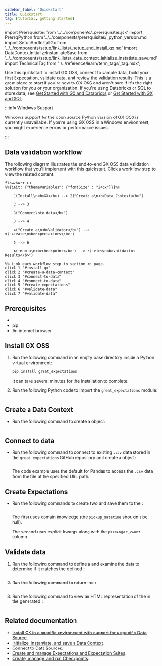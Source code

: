 ```yaml
---
sidebar_label: 'Quickstart'
title: Quickstart
tag: [tutorial, getting started]
---
```

import Prerequisites from '../../components/_prerequisites.jsx'
import PrereqPython from '../../components/prerequisites/_python_version.md'
import SetupAndInstallGx from '../../components/setup/link_lists/_setup_and_install_gx.md'
import DataContextInitializeInstantiateSave from '../../components/setup/link_lists/_data_context_initialize_instatiate_save.md'
import TechnicalTag from '../../reference/learn/term_tags/_tag.mdx';

Use this quickstart to install GX OSS, connect to sample data, build your first Expectation, validate data, and review the validation results. This is a great place to start if you're new to GX OSS and aren't sure if it's the right solution for you or your organization. If you're using Databricks or SQL to store data, see [Get Started with GX and Databricks](/oss/get_started/get_started_with_gx_and_databricks.md) or [Get Started with GX and SQL](/oss/get_started/get_started_with_gx_and_sql.md).

:::info Windows Support

Windows support for the open source Python version of GX OSS is currently unavailable. If you’re using GX OSS in a Windows environment, you might experience errors or performance issues.

:::


## Data validation workflow

The following diagram illustrates the end-to-end GX OSS data validation workflow that you'll implement with this quickstart. Click a workflow step to view the related content.

```mermaid
flowchart LR
%%{init: {"themeVariables": {"fontSize" : "24px"}}}%%

    1(Install\n<b>GX</b>) --> 2("Create a\n<b>Data Context</b>")

    2 --> 3

    3("Connect\nto data</b>")

    3 --> 4

    4("Create a\n<b>Validator</b>") --> 5("Create\n<b>Expectations</b>")

    5 --> 6

    6("Run a\n<b>Checkpoint</b>") --> 7("View\n<b>Validation Results</b>")

%% Link each workflow step to section on page.
click 1 "#install-gx"
click 2 "#create-a-data-context"
click 3 "#connect-to-data"
click 4 "#connect-to-data"
click 5 "#create-expectations"
click 6 "#validate-data"
click 7 "#validate-data"
```

## Prerequisites

- <PrereqPython />
- pip
- An internet browser


## Install GX OSS

1. Run the following command in an empty base directory inside a Python virtual environment:

    ```bash title="Terminal input"
    pip install great_expectations
    ```

    It can take several minutes for the installation to complete.

2. Run the following Python code to import the `great_expectations` module:

    ```python title="Python" name="tutorials/quickstart/quickstart.py import_gx"
    ```
## Create a Data Context

- Run the following command to create a <TechnicalTag tag="data_context" text="Data Context"/> object:

    ```python title="Python" name="tutorials/quickstart/quickstart.py get_context"
    ```
## Connect to data

- Run the following command to connect to existing `.csv` data stored in the `great_expectations` GitHub repository and create a <TechnicalTag tag="validator" text="Validator"/> object:

    ```python title="Python" name="tutorials/quickstart/quickstart.py connect_to_data"
    ```

    The code example uses the default <TechnicalTag tag="data_context" text="Data Context"/> <TechnicalTag tag="datasource" text="Data Source"/> for Pandas to access the `.csv` data from the file at the specified URL path.

## Create Expectations

- Run the following commands to create two <TechnicalTag tag="expectation" text="Expectations"/> and save them to the <TechnicalTag tag="expectation_suite" text="Expectation Suite"/>:

    ```python title="Python" name="tutorials/quickstart/quickstart.py create_expectation"
    ```

  The first <TechnicalTag tag="expectation" text="Expectation"/> uses domain knowledge (the `pickup_datetime` shouldn't be null).

  The second <TechnicalTag tag="expectation" text="Expectation"/> uses explicit kwargs along with the `passenger_count` column.

## Validate data

1. Run the following command to define a <TechnicalTag tag="checkpoint" text="Checkpoint"/> and examine the data to determine if it matches the defined <TechnicalTag tag="expectation" text="Expectations"/>:

    ```python title="Python" name="tutorials/quickstart/quickstart.py create_checkpoint"
    ```

2. Run the following command to return the <TechnicalTag tag="validation_result" text="Validation Results"/>:

    ```python title="Python" name="tutorials/quickstart/quickstart.py run_checkpoint"
    ```

3. Run the following command to view an HTML representation of the <TechnicalTag tag="validation_result" text="Validation Results"/> in the generated <TechnicalTag tag="data_docs" text="Data Docs"/>:

    ```python title="Python" name="tutorials/quickstart/quickstart.py view_results"
    ```

## Related documentation

- [Install GX in a specific environment with support for a specific Data Source](/oss/guides/setup/installation/install_gx.md).
- [Initialize, instantiate, and save a Data Context](/oss/guides/setup/configure_data_contexts_lp.md).
- [Connect to Data Sources](/oss/guides/connecting_to_your_data/connect_to_data_lp.md).
- [Create and manage Expectations and Expectation Suites](/oss/guides/expectations/expectations_lp.md).
- [Create, manage, and run Checkpoints](/oss/guides/validation/checkpoints/checkpoint_lp.md).